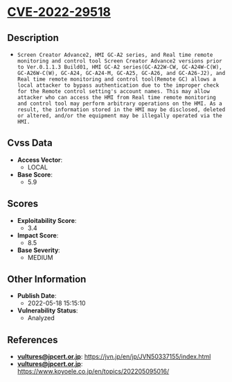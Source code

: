 
# [CVE-2022-29518](https://cve.mitre.org/cgi-bin/cvename.cgi?name=CVE-2022-29518)

## Description

- `Screen Creator Advance2, HMI GC-A2 series, and Real time remote monitoring and control tool Screen Creator Advance2 versions prior to Ver.0.1.1.3 Build01, HMI GC-A2 series(GC-A22W-CW, GC-A24W-C(W), GC-A26W-C(W), GC-A24, GC-A24-M, GC-A25, GC-A26, and GC-A26-J2), and Real time remote monitoring and control tool(Remote GC) allows a local attacker to bypass authentication due to the improper check for the Remote control setting's account names. This may allow attacker who can access the HMI from Real time remote monitoring and control tool may perform arbitrary operations on the HMI. As a result, the information stored in the HMI may be disclosed, deleted or altered, and/or the equipment may be illegally operated via the HMI.`

## Cvss Data

- **Access Vector**:
  - LOCAL
- **Base Score**:
  - 5.9

## Scores

- **Exploitability Score**:
  - 3.4
- **Impact Score**:
  - 8.5
- **Base Severity**:
  - MEDIUM

## Other Information

- **Publish Date**:
  - 2022-05-18 15:15:10
- **Vulnerability Status**:
  - Analyzed

## References

- **vultures@jpcert.or.jp**: https://jvn.jp/en/jp/JVN50337155/index.html
- **vultures@jpcert.or.jp**: https://www.koyoele.co.jp/en/topics/202205095016/
